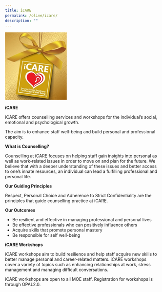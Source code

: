 ```yaml
---
title: iCARE
permalink: /olive/icare/
description: ""
---
```

<img src="/images/icare-gift-logo_small.jpeg"  
style="width:40%">

**iCARE**

iCARE offers counselling services and workshops for the individual’s social, emotional and psychological growth.

The aim is to enhance staff well-being and build personal and professional capacity. 

**What is Counselling?**

Counselling at iCARE focuses on helping staff gain insights into personal as well as work-related issues in order to move on and plan for the future. We believe that with a deeper understanding of these issues and better access to one’s innate resources, an individual can lead a fulfilling professional and personal life.

**Our Guiding Principles**

Respect, Personal Choice and Adherence to Strict Confidentiality are the principles that guide counselling practice at iCARE. 

**Our Outcomes**

*   Be resilient and effective in managing professional and personal lives
*   Be effective professionals who can positively influence others
*   Acquire skills that promote personal mastery
*   Be responsible for self well-being

**iCARE Workshops**

iCARE workshops aim to build resilience and help staff acquire new skills to better manage personal and career-related matters. iCARE workshops cover a variety of topics such as enhancing relationships at work, stress management and managing difficult conversations. 

iCARE workshops are open to all MOE staff. Registration for workshops is through OPAL2.0.